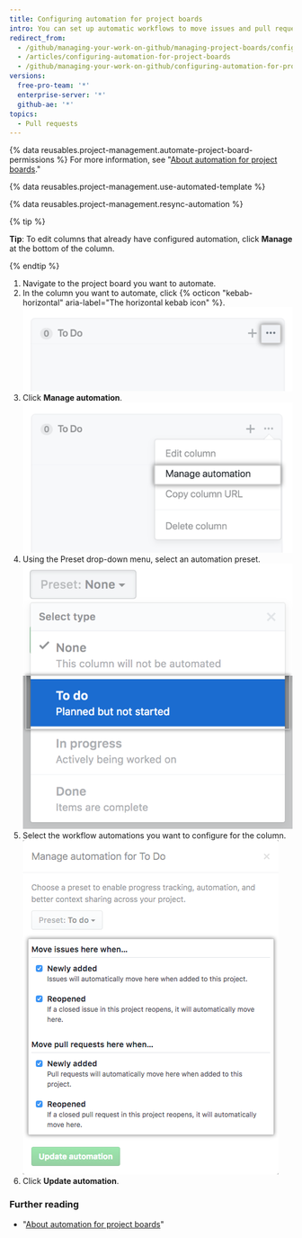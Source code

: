 ```yaml
---
title: Configuring automation for project boards
intro: You can set up automatic workflows to move issues and pull requests to a project board column when a specified event occurs.
redirect_from:
  - /github/managing-your-work-on-github/managing-project-boards/configuring-automation-for-project-boards
  - /articles/configuring-automation-for-project-boards
  - /github/managing-your-work-on-github/configuring-automation-for-project-boards
versions:
  free-pro-team: '*'
  enterprise-server: '*'
  github-ae: '*'
topics:
  - Pull requests
---
```

{% data reusables.project-management.automate-project-board-permissions %} For more information, see "[About automation for project boards](/articles/about-automation-for-project-boards)."

{% data reusables.project-management.use-automated-template %}

{% data reusables.project-management.resync-automation %}

{% tip %}

**Tip**: To edit columns that already have configured automation, click **Manage** at the bottom of the column.

{% endtip %}

1. Navigate to the project board you want to automate.
2. In the column you want to automate, click {% octicon "kebab-horizontal" aria-label="The horizontal kebab icon" %}.
![Edit icon](/assets/images/help/projects/edit-column-button.png)
3. Click **Manage automation**.
![Manage automation button](/assets/images/help/projects/manage-automation-button.png)
4. Using the Preset drop-down menu, select an automation preset.
![Select preset automation from menu](/assets/images/help/projects/select-automation.png)
5. Select the workflow automations you want to configure for the column.
![List of options for automating the column](/assets/images/help/projects/select-automation-options-existing-column.png)
6. Click **Update automation**.

### Further reading
- "[About automation for project boards](/articles/about-automation-for-project-boards)"
